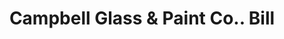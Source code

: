 ---
doi: 10.7916/D8KD3926
date_other: '1900'
date_other_textual: '1900'
form: printed ephemera
genre:
- Invoices
name:
- Campbell Glass & Paint Co.
object_in_context_url: https://biggert.cul.columbia.edu/items/view/ave_biggert_01882
subject_hierarchical_geographic:
- St. Louis, Missouri, United States
- Kansas City, Missouri, United States
subject_name:
- Campbell Glass & Paint Co.
title: Campbell Glass & Paint Co.. Bill
sort_title: Campbell Glass & Paint Co.. Bill
call_number: ave_biggert_01882
coordinates:
- 38.62722222222222,-90.19777777777779
- 39.099722222222226,-94.57833333333333
pid: ave_biggert_01882
identifiers: ave_biggert_01882
thumbnail: false
permalink: /biggert/ave_biggert_01882/
layout: iiif-image-page
---